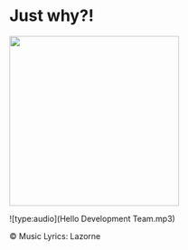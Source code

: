 # Just why?!

<img src="../../wiki_images/ai/xargon-the-sloth.png" width="300">

![type:audio](Hello Development Team.mp3)

©️ Music Lyrics:️ Lazorne 
